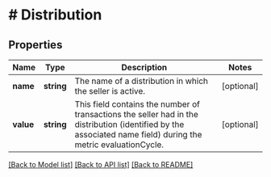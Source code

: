 # # Distribution

## Properties

Name | Type | Description | Notes
------------ | ------------- | ------------- | -------------
**name** | **string** | The name of a distribution in which the seller is active. | [optional] 
**value** | **string** | This field contains the number of transactions the seller had in the distribution (identified by the associated name field) during the metric evaluationCycle. | [optional] 

[[Back to Model list]](../../README.md#documentation-for-models) [[Back to API list]](../../README.md#documentation-for-api-endpoints) [[Back to README]](../../README.md)


